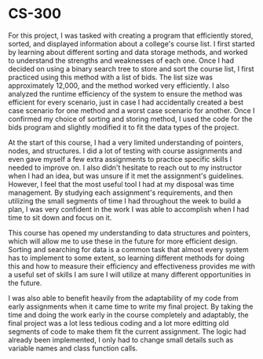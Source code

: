# CS-300

For this project, I was tasked with creating a program that efficiently stored, sorted, and displayed information about a college's course list. I first started by learning about different sorting and data storage methods, and worked to understand the strengths and weaknesses of each one. Once I had decided on using a binary search tree to store and sort the course list, I first practiced using this method with a list of bids. The list size was approximately 12,000, and the method worked very efficiently. I also analyzed the runtime efficiency of the system to ensure the method was efficient for every scenario, just in case I had accidentally created a best case scenario for one method and a worst case scenario for another. Once I confirmed my choice of sorting and storing method, I used the code for the bids program and slightly modified it to fit the data types of the project.

At the start of this course, I had a very limited understanding of pointers, nodes, and structures. I did a lot of testing with course assignments and even gave myself a few extra assignments to practice specific skills I needed to improve on. I also didn't hesitate to reach out to my instructor when I had an idea, but was unsure if it met the assignment's guidelines. However, I feel that the most useful tool I had at my disposal was time management. By studying each assignment's requirements, and then utilizing the small segments of time I had throughout the week to build a plan, I was very confident in the work I was able to accomplish when I had time to sit down and focus on it.

This course has opened my understanding to data structures and pointers, which will allow me to use these in the future for more efficient design. Sorting and searching for data is a common task that almost every system has to implement to some extent, so learning different methods for doing this and how to measure their efficiency and effectiveness provides me with a useful set of skills I am sure I will utilize at many different opportunities in the future.

I was also able to benefit heavily from the adaptability of my code from early assignments when it came time to write my final project. By taking the time and doing the work early in the course completely and adaptably, the final project was a lot less tedious coding and a lot more editting old segments of code to make them fit the current assignment. The logic had already been implemented, I only had to change small details such as variable names and class function calls.
